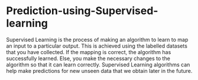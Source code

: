 # Prediction-using-Supervised-learning
Supervised Learning is the process of making an algorithm to learn to map an input to a particular output. This is achieved using the labelled datasets that you have collected. If the mapping is correct, the algorithm has successfully learned. Else, you make the necessary changes to the algorithm so that it can learn correctly. Supervised Learning algorithms can help make predictions for new unseen data that we obtain later in the future. 
